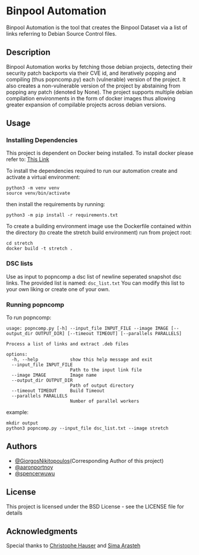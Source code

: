 # Binpool Automation 

Binpool Automation is the tool that creates the Binpool Dataset via a list of links referring to Debian Source Control files.

## Description

Binpool Automation works by fetching those debian projects, detecting their security patch backports via their CVE id,
and iteratively popping and compiling (thus popncomp.py) each (vulnerable) version of the project. 
It also creates a non-vulnerable version of the project by abstaining from popping any patch (denoted by None).
The project supports multiple debian compilation environments in the form of docker images thus allowing greater expansion
of compilable projects across debian versions. 

## Usage

### Installing Dependencies
This project is dependent on Docker being installed. To install docker please refer to:
[This Link](https://docs.docker.com/engine/install/)

To install the dependencies required to run our automation create and activate a virtual environment:
```
python3 -m venv venv
source venv/bin/activate
```

then install the requirements by running:
```
python3 -m pip install -r requirements.txt
```

To create a building environment image use the Dockerfile contained within the directory 
(to create the stretch build environment) run from project root:
```
cd stretch
docker build -t stretch .
```

### DSC lists
Use as input to popncomp a dsc list of newline seperated snapshot dsc links.
The provided list is named: `dsc_list.txt`
You can modify this list to your own liking or create one of your own.

### Running popncomp

To run popncomp:
```
usage: popncomp.py [-h] --input_file INPUT_FILE --image IMAGE [--output_dir OUTPUT_DIR] [--timeout TIMEOUT] [--parallels PARALLELS]

Process a list of links and extract .deb files

options:
  -h, --help            show this help message and exit
  --input_file INPUT_FILE
                        Path to the input link file
  --image IMAGE         Image name
  --output_dir OUTPUT_DIR
                        Path of output directory
  --timeout TIMEOUT     Build Timeout
  --parallels PARALLELS
                        Number of parallel workers
```

example:
```
mkdir output
python3 popncomp.py --input_file dsc_list.txt --image stretch
```

## Authors

* [@GiorgosNikitopoulos](https://github.com/GiorgosNikitopoulos)(Corresponding Author of this project)
* [@aaronportnoy](https://github.com/aaronportnoy)
* [@spencerwuwu](https://github.com/spencerwuwu)

## License

This project is licensed under the BSD License - see the LICENSE file for details

## Acknowledgments
Special thanks to [Christophe Hauser](https://faculty-directory.dartmouth.edu/christophe-hauser) and [Sima Arasteh](https://github.com/SimaArasteh)
